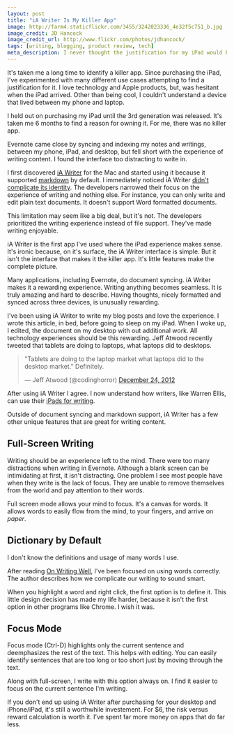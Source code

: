 ```yaml
---
layout: post
title: "iA Writer Is My Killer App"
image: http://farm4.staticflickr.com/3455/3242023336_4e32f5c751_b.jpg
image_credit: JD Hancock
image_credit_url: http://www.flickr.com/photos/jdhancock/
tags: [writing, blogging, product review, tech]
meta_description: I never thought the justification for my iPad would be a word processing applciation.
---
```


It's taken me a long time to identify a killer app. Since purchasing the iPad, I've experimented with many different use cases attempting to find a justification for it. I love technology and Apple products, but, was hesitant when the iPad arrived. Other than being cool, I couldn't understand a device that lived between my phone and laptop.

I held out on purchasing my iPad until the 3rd generation was released. It's taken me 6 months to find a reason for owning it. For me, there was no killer app. 

Evernote came close by syncing and indexing my notes and writings, between my phone, iPad, and desktop, but fell short with the experience of writing content. I found the interface too distracting to write in. 

I first discovered [iA Writer][5] for the Mac and started using it because it supported [markdown][1] by default. I immediately noticed iA Writer [didn't complicate its identity][2]. The developers narrowed their focus on the experience of writing and nothing else. For instance, you can only write and edit plain text documents. It doesn't support Word formatted documents. 

This limitation may seem like a big deal, but it's not. The developers prioritized the writing experience instead of file support. They've made writing enjoyable.

iA Writer is the first app I've used where the iPad experience makes sense. It's ironic because, on it's surface, the iA Writer interface is simple. But it isn't the interface that makes it the killer app. It's little features make the complete picture.

Many applications, including Evernote, do document syncing. iA Writer makes it a rewarding experience. Writing anything becomes seamless. It is truly amazing and hard to describe. Having thoughts, nicely formatted and synced across three devices, is unusually rewarding.

I've been using iA Writer to write my blog posts and love the experience. I wrote this article, in bed, before going to sleep on my iPad. When I woke up, I edited, the document on my desktop with out additional work. All technology experiences should be this rewarding. Jeff Atwood recently tweeted that tablets are doing to laptops, what laptops did to desktops.

<blockquote class="twitter-tweet"><p>"Tablets are doing to the laptop market what laptops did to the desktop market." Definitely.</p>&mdash; Jeff Atwood (@codinghorror) <a href="https://twitter.com/codinghorror/status/283303031565590528" data-datetime="2012-12-24T20:08:00+00:00">December 24, 2012</a></blockquote>
<script async src="//platform.twitter.com/widgets.js" charset="utf-8"></script>

After using iA Writer I agree. I now understand how writers, like Warren Ellis, can use their [iPads for writing][3].

Outside of document syncing and markdown support, iA Writer has a few other unique features that are great for writing content.

## Full-Screen Writing

Writing should be an experience left to the mind. There were too many distractions when writing in Evernote. Although a blank screen can be intimidating at first, it isn't distracting. One problem I see most people have when they write is the lack of focus. They are unable to remove themselves from the world and pay attention to their words.

Full screen mode allows your mind to focus. It's a canvas for words. It allows words to easily flow from the mind, to your fingers, and arrive on _paper_.

## Dictionary by Default

I don't know the definitions and usage of many words I use. 

After reading [On Writing Well][4], I've been focused on using words correctly. The author describes how we complicate our writing to sound smart.

When you highlight a word and right click, the first option is to define it. This little design decision has made my life harder, because it isn't the first option in other programs like Chrome. I wish it was.

## Focus Mode

Focus mode (Ctrl-D) highlights only the current sentence and deemphasizes the rest of the text. This helps with editing. You can easily identify sentences that are too long or too short just by moving through the text. 

Along with full-screen, I write with this option always on. I find it easier to focus on the current sentence I'm writing.

If you don't end up using iA Writer after purchasing for your desktop and iPhone/iPad, it's still a worthwhile investement. For $6, the risk versus reward calculation is worth it. I've spent far more money on apps that do far less.

[1]: http://en.wikipedia.org/wiki/Markdown "Markdown"
[2]: http://blog.bufferapp.com/idea-to-paying-customers-in-7-weeks-how-we-did-it "Narrow Focus to Build Awesome Products"
[3]: http://www.rpad.tv/2012/12/18/warren-ellis-gun-machine-and-the-ipad/ "Warren Ellis writing on the iPad"
[4]: http://www.amazon.com/gp/product/0060891548/ref=as_li_ss_tl?ie=UTF8&tag=breharsblo-20&linkCode=as2&camp=1789&creative=390957&creativeASIN=0060891548 "On Writing Well"
[5]: http://www.iawriter.com/